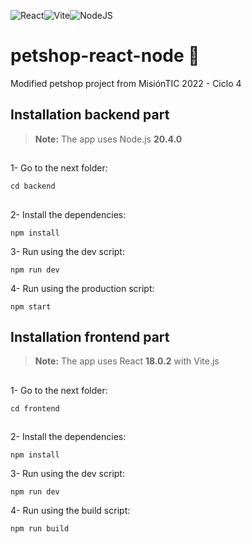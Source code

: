 ![React](https://img.shields.io/badge/react-%2320232a.svg?style=for-the-badge&logo=react&logoColor=%2361DAFB)![Vite](https://img.shields.io/badge/vite-%23646CFF.svg?style=for-the-badge&logo=vite&logoColor=white)![NodeJS](https://img.shields.io/badge/node.js-6DA55F?style=for-the-badge&logo=node.js&logoColor=white) 

# petshop-react-node :convenience_store:
Modified petshop project from MisiónTIC 2022 - Ciclo 4

## Installation backend part
> **Note:** The app uses Node.js **20.4.0**
##
1- Go to the next folder:
```
cd backend
```
##
2- Install the dependencies:
```
npm install
```
3- Run using the dev script:
```
npm run dev
```
4- Run using the production script:
```
npm start
```

## Installation frontend part
> **Note:** The app uses React **18.0.2** with Vite.js 
##
1- Go to the next folder:
```
cd frontend
```
##
2- Install the dependencies:
```
npm install
```
3- Run using the dev script:
```
npm run dev
```
4- Run using the build script:
```
npm run build
```
